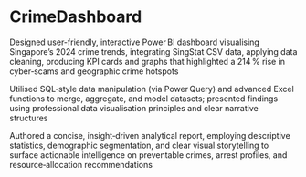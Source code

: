 # CrimeDashboard
Designed user-friendly, interactive Power BI dashboard visualising Singapore’s 2024 crime trends, integrating SingStat CSV data, 
applying data cleaning, producing KPI cards and graphs that highlighted a 214 % rise in cyber‑scams and geographic crime hotspots

Utilised SQL‑style data manipulation (via Power Query) and advanced Excel functions to merge, aggregate, and model datasets; 
presented findings using professional data visualisation principles and clear narrative structures

Authored a concise, insight‑driven analytical report, employing descriptive statistics, demographic segmentation, and clear visual storytelling to surface actionable intelligence on preventable crimes, 
arrest profiles, and resource‑allocation recommendations
